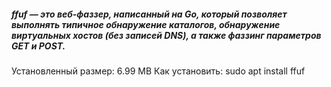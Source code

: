 ##### ffuf — это веб-фаззер, написанный на Go, который позволяет выполнять типичное обнаружение каталогов, обнаружение виртуальных хостов (без записей DNS), а также фаззинг параметров GET и POST.

Установленный размер: 6.99 MB
Как установить: sudo apt install ffuf
